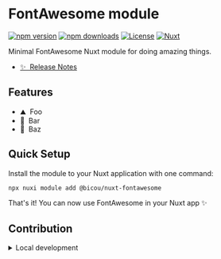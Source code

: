 # FontAwesome module

[![npm version][npm-version-src]][npm-version-href]
[![npm downloads][npm-downloads-src]][npm-downloads-href]
[![License][license-src]][license-href]
[![Nuxt][nuxt-src]][nuxt-href]

Minimal FontAwesome Nuxt module for doing amazing things.

- [✨ &nbsp;Release Notes](/CHANGELOG.md)
<!-- - [🏀 Online playground](https://stackblitz.com/github/your-org/@bicou/nuxt-fontawesome?file=playground%2Fapp.vue) -->
<!-- - [📖 &nbsp;Documentation](https://example.com) -->

## Features

<!-- Highlight some of the features your module provide here -->
- ⛰ &nbsp;Foo
- 🚠 &nbsp;Bar
- 🌲 &nbsp;Baz

## Quick Setup

Install the module to your Nuxt application with one command:

```bash
npx nuxi module add @bicou/nuxt-fontawesome
```

That's it! You can now use FontAwesome in your Nuxt app ✨


## Contribution

<details>
  <summary>Local development</summary>
  
  ```bash
  # Install dependencies
  npm install
  
  # Generate type stubs
  npm run dev:prepare
  
  # Develop with the playground
  npm run dev
  
  # Build the playground
  npm run dev:build
  
  # Run ESLint
  npm run lint
  
  # Run Vitest
  npm run test
  npm run test:watch
  
  # Release new version
  npm run release
  ```

</details>


<!-- Badges -->
[npm-version-src]: https://img.shields.io/npm/v/@bicou/nuxt-fontawesome/latest.svg?style=flat&colorA=020420&colorB=00DC82
[npm-version-href]: https://npmjs.com/package/@bicou/nuxt-fontawesome

[npm-downloads-src]: https://img.shields.io/npm/dm/@bicou/nuxt-fontawesome.svg?style=flat&colorA=020420&colorB=00DC82
[npm-downloads-href]: https://npmjs.com/package/@bicou/nuxt-fontawesome

[license-src]: https://img.shields.io/npm/l/@bicou/nuxt-fontawesome.svg?style=flat&colorA=020420&colorB=00DC82
[license-href]: https://npmjs.com/package/@bicou/nuxt-fontawesome

[nuxt-src]: https://img.shields.io/badge/Nuxt-020420?logo=nuxt.js
[nuxt-href]: https://nuxt.com
